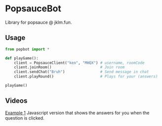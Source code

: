 # PopsauceBot
Library for popsauce @ jklm.fun.

## Usage

```python
from popbot import *

def playGame():
    client = PopsauceClient("ken", "MHQX") # username, roomCode
    client.joinRoom()                      # Join room
    client.sendChat("Bruh")                # Send message in chat
    client.playRound()                     # Plays for your (answers)

playGame()
```

## Videos
[Example 1](https://www.youtube.com/watch?v=lXkM882SYpU)
Javascript version that shows the answers for you when the question is clicked.
